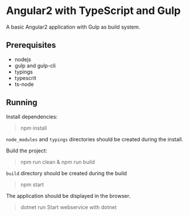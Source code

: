 Angular2 with TypeScript and Gulp
=================================

A basic Angular2 application with Gulp as build system.

Prerequisites
-------------

- nodejs
- gulp and gulp-cli
- typings
- typescrit
- ts-node

Running
-------

Install dependencies:

> npm install

`node_modules` and `typings` directories should be created during the install.

Build the project:

> npm run clean & npm run build

`build` directory should be created during the build

> npm start

The application should be displayed in the browser.

> dotnet run
Start webservice with dotnet